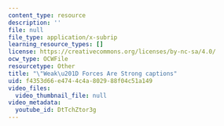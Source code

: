 ```yaml
---
content_type: resource
description: ''
file: null
file_type: application/x-subrip
learning_resource_types: []
license: https://creativecommons.org/licenses/by-nc-sa/4.0/
ocw_type: OCWFile
resourcetype: Other
title: "\"Weak\u201D Forces Are Strong captions"
uid: f4353d66-e474-4c4a-8029-88f04c51a149
video_files:
  video_thumbnail_file: null
video_metadata:
  youtube_id: DtTchZtor3g
---
```

